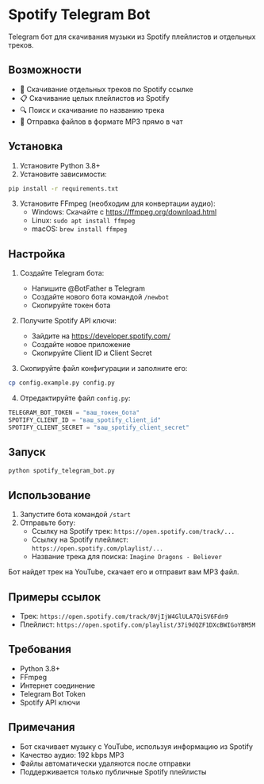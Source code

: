 # Spotify Telegram Bot

Telegram бот для скачивания музыки из Spotify плейлистов и отдельных треков.

## Возможности

- 🎵 Скачивание отдельных треков по Spotify ссылке
- 📋 Скачивание целых плейлистов из Spotify
- 🔍 Поиск и скачивание по названию трека
- 📁 Отправка файлов в формате MP3 прямо в чат

## Установка

1. Установите Python 3.8+
2. Установите зависимости:
```bash
pip install -r requirements.txt
```

3. Установите FFmpeg (необходим для конвертации аудио):
   - Windows: Скачайте с https://ffmpeg.org/download.html
   - Linux: `sudo apt install ffmpeg`
   - macOS: `brew install ffmpeg`

## Настройка

1. Создайте Telegram бота:
   - Напишите @BotFather в Telegram
   - Создайте нового бота командой `/newbot`
   - Скопируйте токен бота

2. Получите Spotify API ключи:
   - Зайдите на https://developer.spotify.com/
   - Создайте новое приложение
   - Скопируйте Client ID и Client Secret

3. Скопируйте файл конфигурации и заполните его:
```bash
cp config.example.py config.py
```

4. Отредактируйте файл `config.py`:
```python
TELEGRAM_BOT_TOKEN = "ваш_токен_бота"
SPOTIFY_CLIENT_ID = "ваш_spotify_client_id"
SPOTIFY_CLIENT_SECRET = "ваш_spotify_client_secret"
```

## Запуск

```bash
python spotify_telegram_bot.py
```

## Использование

1. Запустите бота командой `/start`
2. Отправьте боту:
   - Ссылку на Spotify трек: `https://open.spotify.com/track/...`
   - Ссылку на Spotify плейлист: `https://open.spotify.com/playlist/...`
   - Название трека для поиска: `Imagine Dragons - Believer`

Бот найдет трек на YouTube, скачает его и отправит вам MP3 файл.

## Примеры ссылок

- Трек: `https://open.spotify.com/track/0VjIjW4GlULA7QiSV6Fdn9`
- Плейлист: `https://open.spotify.com/playlist/37i9dQZF1DXcBWIGoYBM5M`

## Требования

- Python 3.8+
- FFmpeg
- Интернет соединение
- Telegram Bot Token
- Spotify API ключи

## Примечания

- Бот скачивает музыку с YouTube, используя информацию из Spotify
- Качество аудио: 192 kbps MP3
- Файлы автоматически удаляются после отправки
- Поддерживается только публичные Spotify плейлисты